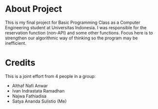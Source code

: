 # About Project
This is my final project for Basic Programming Class as a Computer Engineering student at Universitas Indonesia.
I was responsible for the reservation function (non-API) and some other functions.
Focus here is to strengthen our algorithmic way of thinking so the program may be inefficient.

# Credits
This is a joint effort from 4 people in a group:
- Althaf Nafi Anwar
- Ivan Indrastata Ramadhan
- Najwa Fathiadisa
- Satya Ananda Sulistio (Me)
